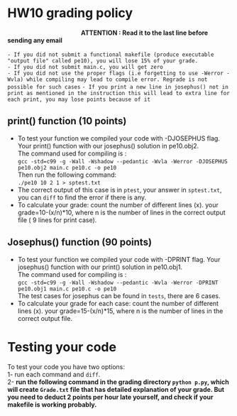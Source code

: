 # HW10 grading policy
<strong>  &nbsp; &nbsp; &nbsp;   &nbsp; &nbsp; &nbsp; &nbsp; &nbsp; &nbsp; &nbsp; &nbsp; &nbsp; &nbsp; &nbsp; &nbsp; &nbsp; &nbsp; &nbsp; &nbsp; &nbsp; &nbsp; &nbsp; &nbsp;  &nbsp;  &nbsp; ATTENTION : Read it to the last line before sending any email </strong> </br> <br>
`- If you did not submit a functional makefile (produce executable "output file" called pe10), you will lose 15% of your grade.` <br>
`- If you did not submit main.c, you will get zero` <br>
`- If you did not use the proper flags (i.e forgetting to use -Werror -Wvla) while compiling may lead to compile error. Regrade is not possible for such cases`
`- If you print a new line in josephus() not in print as mentioned in the instruction this will lead to extra line for each print, you may lose points because of it`

## print() function (10 points)
- To test your function we compiled your code with -DJOSEPHUS flag. Your print() function with our josephus() solution in pe10.obj2.</br>
The command used for compiling is : </br>
`gcc -std=c99 -g -Wall -Wshadow --pedantic -Wvla -Werror -DJOSEPHUS pe10.obj2 main.c pe10.c -o pe10`</br>
Then run the following command:</br>
`./pe10 10 2 1 > sptest.txt`</br>
- The correct output of this case is in `ptest`, your answer in `sptest.txt`, you can `diff` to find the error if there is any.</br>
- To calculate your grade: count the number of different lines (x). your grade=10-(x/n)\*10, where n is the number of lines in the correct output file ( 9 lines for print case). </br>

	
## Josephus() function (90 points)
- To test your function we compiled your code with -DPRINT flag. Your josephus() function with our print() solution in pe10.obj1.</br>
The command used for compiling is : </br>
`gcc -std=c99 -g -Wall -Wshadow --pedantic -Wvla -Werror -DPRINT pe10.obj1 main.c pe10.c -o pe10` </br>
The test cases for josephus can be found in `tests`, there are 6 cases. 
- To calculate your grade for each case: count the number of different lines (x). your grade=15-(x/n)\*15, where n is the number of lines in the correct output file. </br>



# Testing your code

To test your code you have two options: <br>
1- run each command and `diff`. <br>
2- <strong>run the following command in the grading directory `python p.py`, which will create `Grade.txt` file that has detailed explanation of your grade. But you need to deduct 2 points per hour late yourself, and check if your makefile is working probably. <strong>



